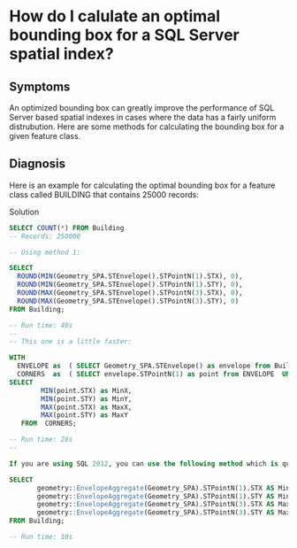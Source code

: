 # How do I calulate an optimal bounding box for a SQL Server spatial index?

## Symptoms
An optimized bounding box can greatly improve the performance of SQL Server based spatial indexes in cases where the data has a fairly uniform distrubution.   Here are some methods for calculating the bounding box for a given feature class.

## Diagnosis

Here is an example for calculating the optimal bounding box for a feature class called BUILDING that contains 25000 records:

Solution

```sql
SELECT COUNT(*) FROM Building
-- Records: 250000

-- Using method 1:

SELECT
  ROUND(MIN(Geometry_SPA.STEnvelope().STPointN(1).STX), 0),
  ROUND(MIN(Geometry_SPA.STEnvelope().STPointN(1).STY), 0),
  ROUND(MAX(Geometry_SPA.STEnvelope().STPointN(3).STX), 0),
  ROUND(MAX(Geometry_SPA.STEnvelope().STPointN(3).STY), 0)
FROM Building;

-- Run time: 40s
--
-- This one is a little faster:

WITH
  ENVELOPE as  ( SELECT Geometry_SPA.STEnvelope() as envelope from Building ),
  CORNERS  as  ( SELECT envelope.STPointN(1) as point from ENVELOPE  UNION ALL select envelope.STPointN(3) from ENVELOPE  )
SELECT
        MIN(point.STX) as MinX,
        MIN(point.STY) as MinY,
        MAX(point.STX) as MaxX,
        MAX(point.STY) as MaxY
   FROM  CORNERS;

-- Run time: 28s
--

If you are using SQL 2012, you can use the following method which is quite fast:

SELECT
       geometry::EnvelopeAggregate(Geometry_SPA).STPointN(1).STX AS MinX,
       geometry::EnvelopeAggregate(Geometry_SPA).STPointN(1).STY AS MinY,
       geometry::EnvelopeAggregate(Geometry_SPA).STPointN(3).STX AS MaxX,
       geometry::EnvelopeAggregate(Geometry_SPA).STPointN(3).STY AS MaxX
FROM Building;

-- Run time: 10s
```
